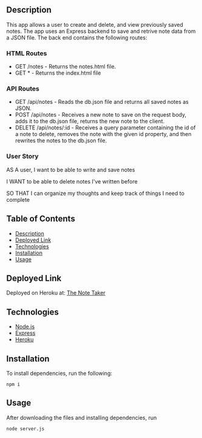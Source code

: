 
## Description

This app allows a user to create and delete, and view previously saved notes. The app uses an Express backend to save and retrive note data from a JSON file. The back end contains the following routes:

### HTML Routes

* GET /notes - Returns the notes.html file.
* GET * - Returns the index.html file

### API Routes

* GET /api/notes - Reads the db.json file and returns all saved notes as JSON.
* POST /api/notes - Receives a new note to save on the request body, adds it to the db.json file, returns the new note to the client.
* DELETE /api/notes/:id - Receives a query parameter containing the id of a note to delete, removes the note with the given id property, and then rewrites the notes to the db.json file.

### User Story

AS A user, I want to be able to write and save notes

I WANT to be able to delete notes I've written before

SO THAT I can organize my thoughts and keep track of things I need to complete

## Table of Contents

* [Description](#description)
* [Deployed Link](#deployed-link)
* [Technologies](#technologies)
* [Installation](#installation)
* [Usage](#usage)


## Deployed Link

Deployed on Heroku at:  [The Note Taker](https://the-note-taker21.herokuapp.com/)



## Technologies

* [Node.js](https://nodejs.org/)
* [Express](https://expressjs.com/)
* [Heroku](https://heroku.com)

## Installation

To install dependencies, run the following:

`
npm i
`

## Usage

After downloading the files and installing dependencies, run 

`
node server.js
`
